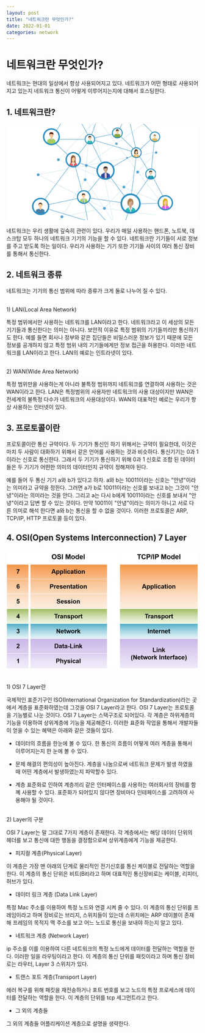 ```yaml
---
layout: post
title: "네트워크란 무엇인가?"
date: 2022-01-01
categories: network
---
```


# 네트워크란 무엇인가?

네트워크는 현대의 일상에서 항상 사용되어지고 있다. 네트워크가 어떤 형태로 사용되어지고 있는지 네트워크 통신이 어떻게 이루어지는지에 대해서 호스팅한다.

## 1. 네트워크란?

![network-01-01](/public/images/network-01-01.png)

네트워크는 우리 생활에 깊숙히 관련이 있다. 우리가 매일 사용하는 핸드폰, 노트북, 데스크탑 모두 하나의 네트워크 기기의 기능을 할 수 있다. 네트워크란 기기들이 서로 정보를 주고 받도록 하는 일이다. 우리가 사용하는 기기 또한 기기들 사이의 여러 통신 장비를 통해서 통신한다.

## 2. 네트워크 종류

네트워크는 기기의 통신 범위에 따라 종류가 크게 둘로 나누어 질 수 있다.

<br>
1) LAN(Local Area Network)

특정 범위에서만 사용하는 네트워크를 LAN이라고 한다. 네트워크라고 이 세상의 모든 기기들과 통신한다는 의미는 아니다. 보안적 이유로 특정 범위의 기기들끼리만 통신하기도 한다. 예를 들면 회사나 정부와 같은 집단들은 비밀스러운 정보가 있기 때문에 모든 정보를 공개하지 않고 특정 범위 내의 기기들에게만 정보 접근을 허용한다. 이러한 네트워크를 LAN이라고 한다. LAN의 예로는 인트라넷이 있다.

<br>
2) WAN(Wide Area Network)

특정 범위만을 사용하는게 아니라 불특정 범위까지 네트워크를 연결하여 사용하는 것은 WAN이라고 한다. LAN은 특정범위의 사용자만 네트워크의 사용 대상이지만 WAN은 전세계의 불특정 다수가 네트워크의 사용대상이다. WAN의 대표적인 예로는 우리가 항상 사용하는 인터넷이 있다. 

## 3. 프로토콜이란

프로토콜이란 통신 규약이다. 두 기기가 통신인 하기 위해서는 규약이 필요한데, 이것은 마치 두 사람이 대화하기 위해서 같은 언어를 사용하는 것과 비슷하다. 통신기기는 0과 1이라는 신호로 통신한다. 그래서 두 기기가 통신하기 위해 0과 1 신호로 조합 된 데이터들은 두 기기가 어떤한 의미의 데이터인지 규약이 정해져야 된다.

예를 들어 두 통신 기기 a와 b가 있다고 하자. a와 b는 10011이라는 신호는 "안녕"이라는 의미라고 규약을 정한다. 그러면 a가 b로 10011이라는 신호를 보내고 b는 그것이 "안녕"이라는 의미라는 것을 안다. 그리고 a는 다시 b에게 10011이라는 신호를 보내서 "안녕"이라고 답변 할 수 있는 것이다. 만약 10011이 "안녕"이라는 의미가 아니고 서로 다른 의미로 해석 한다면 a와 b는 통신을 할 수 없을 것이다. 이러한 프로토콜은 ARP, TCP/IP, HTTP 프로토콜 등이 있다.

## 4. OSI(Open Systems Interconnection) 7 Layer

![network-01-02](/public/images/network-01-02.png)

<br>
1) OSI 7 Layer란

국제적인 표준기구인 ISO(International Organization for Standardization)라는 곳에서 계층을 표준화하였는데 그것을 OSI 7 Layer라고 한다. OSI 7 Layer는 프로토콜을 기능별로 나눈 것이다. OSI 7 Layer는 스택구조로 되어있다. 각 계층은 하위계층의 기능을 이용하여 상위계층에 기능을 제공해준다. 이러한 표준화 작업을 통해서 개발자들이 얻을 수 있는 혜택은 아래와 같은 것들이 있다.

* 데이터의 흐름을 한눈에 볼 수 있다. 한 통신의 흐름이 어떻게 여러 계층을 통해서 이루어지는지 한 눈에 볼 수 있다.

* 문제 해결의 편의성이 높아진다. 계층을 나눔으로써 네트워크 문제가 발생 하였을 때 어떤 계층에서 발생하였는지 파악할수 있다.

* 계층 표준화로 인하여 계층끼리 같은 인터페이스를 사용하는 여러회사의 장비를 함꼐 사용할 수 있다. 표준화가 되어있지 않다면 장비마다 인테페이스를 고려하여 사용해야 될 것이다.

<br>
2) Layer의 구분

OSI 7 Layer는 말 그대로 7가지 계층이 존재한다. 각 계층에서는 해당 데이터 단위의 헤더를 보고 통신에 대한 행동을 결정함으로써 상위계층에게 기능을 제공한다. 

* 피지컬 계층(Physical Layer)

이 계층은 가장 맨 아래의 단계로 물리적인 전기신호를 통신 케이블로 전달하는 역할을 한다. 이 계층의 통신 단위은 비트(Bit)라고 하며 대표적인 통신장비로는 케이블, 리피터, 허브가 있다. 

* 데이터 링크 계층 (Data Link Layer)

특정 Mac 주소를 이용하여 특정 노드와 연결 시켜 줄 수 있다. 이 계층의 통신 단위를 프레임이라고 하며 장비로는 브리지, 스위치들이 있는데 스위치에는 ARP 테이블이 존재해 프레임의 목적지 맥 주소를 보고 어느 노드로 통신을 보내야 하는지 알고 있다. 

* 네트워크 계층 (Network Layer)

ip 주소를 이를 이용하여 다른 네트워크의 특정 노드에게 데이터를 전달하는 역할을 한다. 이러한 일을 라우팅이라고 한다. 이 계층의 통신 단위를 패킷이라고 하며 통신 장비로는 라우터, Layer 3 스위치가 있다.

* 트랜스 포트 계층(Transport Layer)

에러 복구를 위해 패킷을 재전송하거나 포트 번호를 보고 노드의 특정 프로세스에 데이터를 전달하는 역할을 한다. 이 계층의 단위를 tcp 세그먼트라고 한다.

* 그 외의 계층들

그 외의 계층들 어플리케이션 계층으로 설명을 생략한다.

